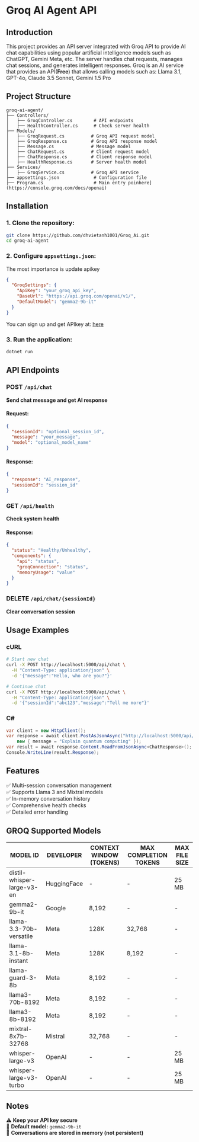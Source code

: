 # Groq AI Agent API

## Introduction
This project provides an API server integrated with Groq API to provide AI chat capabilities using popular artificial intelligence models such as ChatGPT, Gemini Meta, etc. The server handles chat requests, manages chat sessions, and generates intelligent responses.
Groq is an AI service that provides an API(**Free**) that allows calling models such as: Llama 3.1, GPT-4o, Claude 3.5 Sonnet, Gemini 1.5 Pro
## Project Structure
```
groq-ai-agent/
├── Controllers/
│   ├── GroqController.cs        # API endpoints
│   ├── HealthController.cs      # Check server health
├── Models/
│   ├── GroqRequest.cs          # Groq API request model
│   ├── GroqResponse.cs         # Groq API response model
│   ├── Message.cs              # Message model
│   ├── ChatRequest.cs          # Client request model
│   ├── ChatResponse.cs         # Client response model
│   ├── HealthResponse.cs       # Server health model
├── Services/
│   ├── GroqService.cs          # Groq API service
├── appsettings.json             # Configuration file
├── Program.cs                   # Main entry poinhere](https://console.groq.com/docs/openai)
```

## Installation

### 1. Clone the repository:
```bash
git clone https://github.com/dhvietanh1001/Groq_Ai.git
cd groq-ai-agent
```

### 2. Configure `appsettings.json`:
The most importance is update apikey
```json
{
  "GroqSettings": {
    "ApiKey": "your_groq_api_key",
    "BaseUrl": "https://api.groq.com/openai/v1/",
    "DefaultModel": "gemma2-9b-it"
  }
}
```
You can sign up and get APIkey at: [here](https://console.groq.com/docs/openai)

### 3. Run the application:
```bash
dotnet run
```

## API Endpoints

### **POST** `/api/chat`
**Send chat message and get AI response**

#### Request:
```json
{
  "sessionId": "optional_session_id",
  "message": "your_message",
  "model": "optional_model_name"
}
```

#### Response:
```json
{
  "response": "AI_response",
  "sessionId": "session_id"
}
```

### **GET** `/api/health`
**Check system health**

#### Response:
```json
{
  "status": "Healthy/Unhealthy",
  "components": {
    "api": "status",
    "groqConnection": "status",
    "memoryUsage": "value"
  }
}
```

### **DELETE** `/api/chat/{sessionId}`
**Clear conversation session**

## Usage Examples

### **cURL**
```bash
# Start new chat
curl -X POST http://localhost:5000/api/chat \
  -H "Content-Type: application/json" \
  -d '{"message":"Hello, who are you?"}'

# Continue chat
curl -X POST http://localhost:5000/api/chat \
  -H "Content-Type: application/json" \
  -d '{"sessionId":"abc123","message":"Tell me more"}'
```

### **C#**
```csharp
var client = new HttpClient();
var response = await client.PostAsJsonAsync("http://localhost:5000/api/chat", 
    new { message = "Explain quantum computing" });
var result = await response.Content.ReadFromJsonAsync<ChatResponse>();
Console.WriteLine(result.Response);
```

## Features
✅ Multi-session conversation management  
✅ Supports Llama 3 and Mixtral models  
✅ In-memory conversation history  
✅ Comprehensive health checks  
✅ Detailed error handling  

## GROQ Supported Models

| MODEL ID                   | DEVELOPER   | CONTEXT WINDOW (TOKENS) | MAX COMPLETION TOKENS | MAX FILE SIZE |
|----------------------------|-------------|-------------------------|-----------------------|---------------|
| distil-whisper-large-v3-en | HuggingFace | -                       | -                     | 25 MB         | 
| gemma2-9b-it               | Google      | 8,192                   | -                     | -             | 
| llama-3.3-70b-versatile    | Meta        | 128K                    | 32,768                | -             | 
| llama-3.1-8b-instant       | Meta        | 128K                    | 8,192                 | -             | 
| llama-guard-3-8b           | Meta        | 8,192                   | -                     | -             | 
| llama3-70b-8192            | Meta        | 8,192                   | -                     | -             | 
| llama3-8b-8192             | Meta        | 8,192                   | -                     | -             | 
| mixtral-8x7b-32768         | Mistral     | 32,768                  | -                     | -             | 
| whisper-large-v3           | OpenAI      | -                       | -                     | 25 MB         | 
| whisper-large-v3-turbo     | OpenAI      | -                       | -                     | 25 MB         |

## Notes
⚠️ **Keep your API key secure**  
🔹 **Default model:** `gemma2-9b-it`  
💾 **Conversations are stored in memory (not persistent)**
